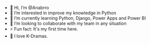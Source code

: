 - 👋 Hi, I’m @Anabrro
- 👀 I’m interested in improve my knowledge in Python
- 🌱 I’m currently learning Python, Django, Power Apps and Power BI
- 💞️ I’m looking to collaborate with my team in any situation
- ⚡ Fun fact: It's my first time here.
- 🤞 I love K-Dramas.


